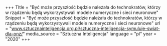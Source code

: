 +++
TItle = "Być może przyszłość będzie należała do technokratów, którzy w rządzeniu będą wykorzystywali modele numeryczne i sieci neuronowe"
Snippet = "Być może przyszłość będzie należała do technokratów, którzy w rządzeniu będą wykorzystywali modele numeryczne i sieci neuronowe"
url = "www.sztucznainteligencja.org.pl/sztuczna-inteligencja-symuluje-swiat-dla-onz/"
media_source = "Sztuczna Inteligencja"
language = "pl"
year = "2020"
+++

